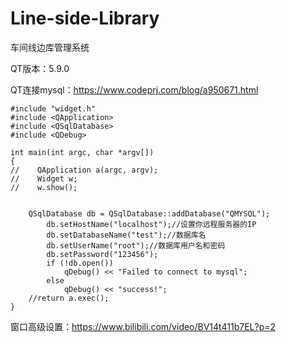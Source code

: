 # Line-side-Library
车间线边库管理系统

QT版本：5.9.0

QT连接mysql：https://www.codeprj.com/blog/a950671.html

```
#include "widget.h"
#include <QApplication>
#include <QSqlDatabase>
#include <QDebug>

int main(int argc, char *argv[])
{
//    QApplication a(argc, argv);
//    Widget w;
//    w.show();


    QSqlDatabase db = QSqlDatabase::addDatabase("QMYSQL");
        db.setHostName("localhost");//设置你远程服务器的IP
        db.setDatabaseName("test");//数据库名
        db.setUserName("root");//数据库用户名和密码
        db.setPassword("123456");
        if (!db.open())
            qDebug() << "Failed to connect to mysql";
        else
            qDebug() << "success!";
    //return a.exec();
}

```

窗口高级设置：https://www.bilibili.com/video/BV14t411b7EL?p=2

